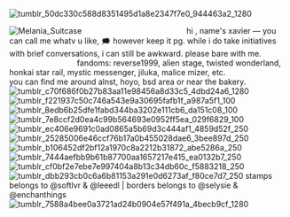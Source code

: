 ![tumblr_50dc330c588d8351495d1a8e2347f7e0_944463a2_1280](https://github.com/user-attachments/assets/8e7a5557-49c2-4d8f-8519-1e7ea1715200)

![Melania_Suitcase](https://github.com/user-attachments/assets/4215fcea-2afe-48f4-9eda-f11b522f45be)
‎ ‎ ‎ ‎ ‎‎ ‎ ‎ ‎ ‎‎ ‎ ‎ ‎ ‎‎ ‎ ‎ ‎ ‎‎ ‎ ‎ ‎ ‎‎ ‎ ‎ ‎ ‎‎ ‎ ‎ ‎ ‎‎ ‎ ‎ ‎ ‎‎ ‎ ‎ ‎ ‎‎ ‎ ‎ ‎ ‎‎ ‎ ‎ ‎ ‎‎ ‎ ‎ ‎ ‎‎ ‎ ‎ ‎ ‎‎ ‎ ‎ ‎ ‎‎ ‎ ‎ ‎ ‎‎ ‎ ‎ ‎ ‎‎ ‎ ‎ ‎ ‎‎ ‎ ‎ ‎ ‎‎ ‎ ‎ ‎ ‎‎ ‎ ‎ ‎ ‎hi , name's xavier — you can call me whatv u like, 🗯️ however keep it pg. while i do take initiatives with brief conversations, i can still be awkward. please bare with me. 
‎ ‎ ‎ ‎ ‎‎ ‎ ‎ ‎ ‎‎ ‎ ‎ ‎ ‎‎ ‎ ‎ ‎ ‎‎ ‎ ‎ ‎ ‎‎ ‎ ‎ ‎ ‎‎ ‎ ‎ ‎ ‎‎ ‎ ‎ ‎ ‎‎ ‎ ‎ ‎ ‎‎ ‎ ‎ ‎ ‎‎ ‎ ‎ ‎ ‎‎ ‎ ‎ ‎ ‎‎ ‎ ‎ ‎ ‎‎ ‎ ‎ ‎ ‎‎ ‎ ‎ ‎ ‎‎ ‎ ‎ ‎ ‎‎ ‎ ‎ ‎ ‎‎ ‎ ‎ ‎ ‎‎ ‎ ‎ ‎ ‎‎ ‎ ‎ ‎ ‎fandoms: reverse1999, alien stage, twisted wonderland, honkai star rail, mystic messenger, jiluka, malice mizer, etc. 
‎ ‎ ‎ ‎ ‎‎ ‎ ‎ ‎ ‎‎ ‎ ‎ ‎ ‎‎ ‎ ‎ ‎ ‎‎ ‎ ‎ ‎ ‎‎ ‎ ‎ ‎ ‎‎ ‎ ‎ ‎ ‎‎ ‎ ‎ ‎ ‎‎ ‎ ‎ ‎ ‎‎ ‎ ‎ ‎ ‎‎ ‎ ‎ ‎ ‎‎ ‎ ‎ ‎ ‎‎ ‎ ‎ ‎ ‎‎ ‎ ‎ ‎ ‎‎ ‎ ‎ ‎ ‎‎ ‎ ‎ ‎ ‎‎ ‎ ‎ ‎ ‎‎ ‎ ‎ ‎ ‎‎ ‎ ‎ ‎ ‎‎ ‎ ‎ ‎  you can find me around alnst, hoyo, bsd area or near the bakery.
![tumblr_c70f686f0b27b83aa11e98456a8d33c5_4dbd24a6_1280](https://github.com/user-attachments/assets/fafdb6aa-8cf5-4296-b42c-4431db4b708d)
![tumblr_f221937c50c746a543e9a30695fafb1f_a987a5f1_100](https://github.com/user-attachments/assets/d827b5b2-bf68-411b-941a-81dcc7cdb997)
![tumblr_8edb6b25dfe1fabd344ba3202e111cb6_da151c08_100](https://github.com/user-attachments/assets/d86948b3-cb94-4c72-946e-9f2dc4d06f32)
![tumblr_7e8ccf2d0ea4c99b564693e0952ff5ea_029f6829_100](https://github.com/user-attachments/assets/efe7bb84-c8f3-42cb-9988-172d3f621b7b)
![tumblr_ec406e9691c0ad0865a5b69d3c444af1_4859d52f_250](https://github.com/user-attachments/assets/c8c639d2-7b6a-4baf-bc4c-ed782699daeb)
![tumblr_25285006e46ccf76b17a0b455028dae6_3bee897d_250](https://github.com/user-attachments/assets/b354468b-e16f-4f3d-a0f2-3bb2253dcaad)
![tumblr_b106452df2bf12a1970c8a2212b31872_abe5286a_250](https://github.com/user-attachments/assets/d0d112fa-9a8d-4e2c-8f79-2a616582bcf6)
![tumblr_7444aefbb9b61b87700aa1657217e415_ea0132b7_250](https://github.com/user-attachments/assets/e329d633-e0f9-4fcc-b036-bd87057bd1fa)
![tumblr_cf0bf2e7ebe7e997404a8b13c34db60c_f5883218_250](https://github.com/user-attachments/assets/5c3237fe-9948-4638-9e18-990fc0cba1fe)
![tumblr_dbb293cb0c6a6b81153a291e0d6273af_f80ce7d7_250](https://github.com/user-attachments/assets/839f802b-0ff7-43cd-8bae-ab85127812ef)
stamps belongs to @softlvr & @leeedl 
| borders belongs to @selysie & @enchanthings
![tumblr_7588a4bee0a3721ad24b0904e57f491a_4becb9cf_1280](https://github.com/user-attachments/assets/84edf264-c496-47db-a77d-00127d339f9b)

